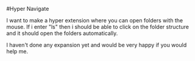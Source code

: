 #Hyper Navigate

I want to make a hyper extension where you can open folders with the mouse. If i enter "ls" then i should be able to click on the folder structure and it should open the folders automatically. 

I haven't done any expansion yet and would be very happy if you would help me. 
